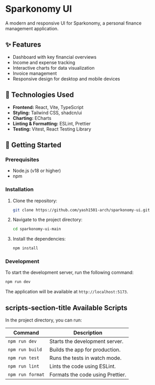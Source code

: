 # Sparkonomy UI

A modern and responsive UI for Sparkonomy, a personal finance management application.

## ✨ Features

*   Dashboard with key financial overviews
*   Income and expense tracking
*   Interactive charts for data visualization
*   Invoice management
*   Responsive design for desktop and mobile devices

## 🚀 Technologies Used

*   **Frontend:** React, Vite, TypeScript
*   **Styling:** Tailwind CSS, shadcn/ui
*   **Charting:** ECharts
*   **Linting & Formatting:** ESLint, Prettier
*   **Testing:** Vitest, React Testing Library

## 🏁 Getting Started

### Prerequisites

*   Node.js (v18 or higher)
*   npm

### Installation

1.  Clone the repository:
    ```bash
    git clone https://github.com/yash1501-arch/sparkonomy-ui.git
    ```
2.  Navigate to the project directory:
    ```bash
    cd sparkonomy-ui-main
    ```
3.  Install the dependencies:
    ```bash
    npm install
    ```

### Development

To start the development server, run the following command:

```bash
npm run dev
```

The application will be available at `http://localhost:5173`.

## scripts-section-title Available Scripts

In the project directory, you can run:

| Command         | Description                                    |
| --------------- | ---------------------------------------------- |
| `npm run dev`   | Starts the development server.                 |
| `npm run build` | Builds the app for production.                 |
| `npm run test`  | Runs the tests in watch mode.                  |
| `npm run lint`  | Lints the code using ESLint.                   |
| `npm run format`| Formats the code using Prettier.               |
